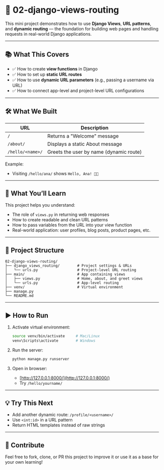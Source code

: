 # 🚀 02-django-views-routing

This mini project demonstrates how to use **Django Views**, **URL patterns**, and **dynamic routing** — the foundation for building web pages and handling requests in real-world Django applications.

---

## 📚 What This Covers

- ✅ How to create **view functions** in Django
- ✅ How to set up **static URL routes**
- ✅ How to use **dynamic URL parameters** (e.g., passing a username via URL)
- ✅ How to connect app-level and project-level URL configurations

---

## 🛠️ What We Built

| URL | Description |
|-----|-------------|
| `/` | Returns a "Welcome" message |
| `/about/` | Displays a static About message |
| `/hello/<name>/` | Greets the user by name (dynamic route) |

Example:
- Visiting `/hello/ana/` shows `Hello, Ana! 👋🏾`

---

## 🧠 What You’ll Learn

This project helps you understand:
- The role of `views.py` in returning web responses
- How to create readable and clean URL patterns
- How to pass variables from the URL into your view function
- Real-world application: user profiles, blog posts, product pages, etc.

---

## 📁 Project Structure

```
02-django-views-routing/
├── django_views_routing/        # Project settings & URLs
│   └── urls.py                  # Project-level URL routing
├── main/                        # App containing views
│   ├── views.py                 # Home, about, and greet views
│   └── urls.py                  # App-level routing
├── venv/                        # Virtual environment
├── manage.py
└── README.md
```

---

## ▶️ How to Run

1. Activate virtual environment:
    ```bash
    source venv/bin/activate     # Mac/Linux
    venv\Scripts\activate        # Windows
    ```

2. Run the server:
    ```bash
    python manage.py runserver
    ```

3. Open in browser:
    - [http://127.0.0.1:8000/](http://127.0.0.1:8000/)
    - Try `/hello/yourname/`

---

## 💡 Try This Next

- Add another dynamic route: `/profile/<username>/`
- Use `<int:id>` in a URL pattern
- Return HTML templates instead of raw strings

---

## 🤝 Contribute

Feel free to fork, clone, or PR this project to improve it or use it as a base for your own learning!